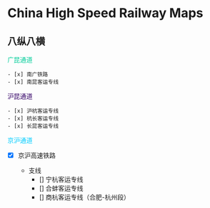 # China High Speed Railway Maps

## 八纵八横

<font color=#00CC99>广昆通道</font>

    - [x] 南广铁路
    - [x] 南昆客运专线

<font color=#330066>沪昆通道</font>

    - [x] 沪杭客运专线
    - [x] 杭长客运专线
    - [x] 长昆客运专线

<font color=#00CCFF>京沪通道</font>

- [x] 京沪高速铁路

    - 支线
        - [] 宁杭客运专线
        - [] 合蚌客运专线
        - [] 商杭客运专线（合肥-杭州段）